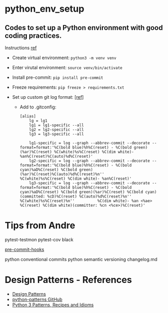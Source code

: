 # python_env_setup
Codes to set up a Python environment with good coding practices.
---

Instructions [ref](https://pre-commit.com/)

- Create virtual environment: `python3 -m venv venv`

- Enter virutal environment: `source venv/bin/activate`

- Install pre-commit: `pip install pre-commit`

- Freeze requirements: `pip freeze > requirements.txt`

- Set up custom git log format: [[ref]](https://stackoverflow.com/questions/1838873/visualizing-branch-topology-in-git/34467298#34467298)
	- Add to .gitconfig:
		```
		[alias]
			lg = lg1
			lg1 = lg1-specific --all
			lg2 = lg2-specific --all
			lg3 = lg3-specific --all

			lg1-specific = log --graph --abbrev-commit --decorate --format=format:'%C(bold blue)%h%C(reset) - %C(bold green)(%ar)%C(reset) %C(white)%s%C(reset) %C(dim white)- %an%C(reset)%C(auto)%d%C(reset)'
			lg2-specific = log --graph --abbrev-commit --decorate --format=format:'%C(bold blue)%h%C(reset) - %C(bold cyan)%aD%C(reset) %C(bold green)(%ar)%C(reset)%C(auto)%d%C(reset)%n''          %C(white)%s%C(reset) %C(dim white)- %an%C(reset)'
			lg3-specific = log --graph --abbrev-commit --decorate --format=format:'%C(bold blue)%h%C(reset) - %C(bold cyan)%aD%C(reset) %C(bold green)(%ar)%C(reset) %C(bold cyan)(committed: %cD)%C(reset) %C(auto)%d%C(reset)%n''          %C(white)%s%C(reset)%n''          %C(dim white)- %an <%ae> %C(reset) %C(dim white)(committer: %cn <%ce>)%C(reset)'
		```


# Tips from Andre
pytest-testmon
pytest-cov
black

[pre-commit-hooks](https://github.com/pre-commit/pre-commit-hooks)


python conventional commits
python semantic versioning
changelog.md


# Design Patterns - References
- [Design Patterns](https://sourcemaking.com/design_patterns)
- [python-patterns GitHub](https://github.com/faif/python-patterns)
- [Python 3 Patterns, Recipes and Idioms](https://python-3-patterns-idioms-test.readthedocs.io/en/latest/)
